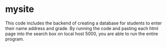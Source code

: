 # mysite
This code includes the backend of creating a database for students to enter their name address and grade. By running the code and pasting each html page into the search box on local host 5000, you are able to run the entire program.
